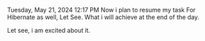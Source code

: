 Tuesday, May 21, 2024 12:17 PM
Now i plan to resume my task For Hibernate as well, Let See.
What i will achieve at the end of the day.

Let see, i am excited about it.